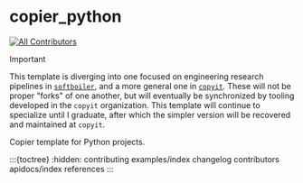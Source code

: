 # copier_python

[![All Contributors](https://img.shields.io/github/all-contributors/blakeNaccarato/copier-python?color=ee8449&style=flat-square)](contributors)

> [!IMPORTANT]
> This template is diverging into one focused on engineering research pipelines in [`softboiler`](https://github.com/softboiler), and a more general one in [`copyit`](https://github.com/copyit-org). These will not be proper "forks" of one another, but will eventually be synchronized by tooling developed in the `copyit` organization. This template will continue to specialize until I graduate, after which the simpler version will be recovered and maintained at `copyit`.

Copier template for Python projects.

:::{toctree}
:hidden:
contributing
examples/index
changelog
contributors
apidocs/index
references
:::
